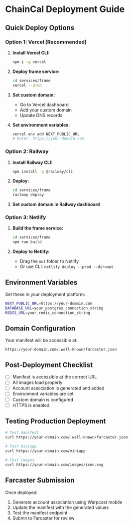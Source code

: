 # ChainCal Deployment Guide

## Quick Deploy Options

### Option 1: Vercel (Recommended)

1. **Install Vercel CLI:**

   ```bash
   npm i -g vercel
   ```

2. **Deploy frame service:**

   ```bash
   cd services/frame
   vercel --prod
   ```

3. **Set custom domain:**
   - Go to Vercel dashboard
   - Add your custom domain
   - Update DNS records

4. **Set environment variables:**
   ```bash
   vercel env add NEXT_PUBLIC_URL
   # Enter: https://your-domain.com
   ```

### Option 2: Railway

1. **Install Railway CLI:**

   ```bash
   npm install -g @railway/cli
   ```

2. **Deploy:**

   ```bash
   cd services/frame
   railway deploy
   ```

3. **Set custom domain in Railway dashboard**

### Option 3: Netlify

1. **Build the frame service:**

   ```bash
   cd services/frame
   npm run build
   ```

2. **Deploy to Netlify:**
   - Drag the `out` folder to Netlify
   - Or use CLI: `netlify deploy --prod --dir=out`

## Environment Variables

Set these in your deployment platform:

```bash
NEXT_PUBLIC_URL=https://your-domain.com
DATABASE_URL=your_postgres_connection_string
REDIS_URL=your_redis_connection_string
```

## Domain Configuration

Your manifest will be accessible at:

```
https://your-domain.com/.well-known/farcaster.json
```

## Post-Deployment Checklist

- [ ] Manifest is accessible at the correct URL
- [ ] All images load properly
- [ ] Account association is generated and added
- [ ] Environment variables are set
- [ ] Custom domain is configured
- [ ] HTTPS is enabled

## Testing Production Deployment

```bash
# Test manifest
curl https://your-domain.com/.well-known/farcaster.json

# Test miniapp
curl https://your-domain.com/miniapp

# Test images
curl https://your-domain.com/images/icon.svg
```

## Farcaster Submission

Once deployed:

1. Generate account association using Warpcast mobile
2. Update the manifest with the generated values
3. Test the manifest endpoint
4. Submit to Farcaster for review
